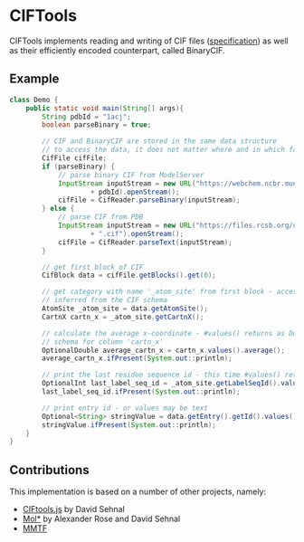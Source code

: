 # CIFTools

CIFTools implements reading and writing of CIF files ([specification](http://www.iucr.org/resources/cif/spec/version1.1/cifsyntax))
as well as their efficiently encoded counterpart, called BinaryCIF.


## Example

```Java
class Demo {
    public static void main(String[] args){
        String pdbId = "1acj";
        boolean parseBinary = true;

        // CIF and BinaryCIF are stored in the same data structure
        // to access the data, it does not matter where and in which format the data came from
        CifFile cifFile;
        if (parseBinary) {
            // parse binary CIF from ModelServer
            InputStream inputStream = new URL("https://webchem.ncbr.muni.cz/ModelServer/static/bcif/"
                    + pdbId).openStream();
            cifFile = CifReader.parseBinary(inputStream);
        } else {
            // parse CIF from PDB
            InputStream inputStream = new URL("https://files.rcsb.org/download/" + pdbId
                    + ".cif").openStream();
            cifFile = CifReader.parseText(inputStream);
        }

        // get first block of CIF
        CifBlock data = cifFile.getBlocks().get(0);

        // get category with name '_atom_site' from first block - access is type-safe, all classes are
        // inferred from the CIF schema
        AtomSite _atom_site = data.getAtomSite();
        CartnX cartn_x = _atom_site.getCartnX();

        // calculate the average x-coordinate - #values() returns as DoubleStream as defined in the 
        // schema for column 'cartn_x'
        OptionalDouble average_cartn_x = cartn_x.values().average();
        average_cartn_x.ifPresent(System.out::println);

        // print the last residue sequence id - this time #values() returns an IntStream
        OptionalInt last_label_seq_id = _atom_site.getLabelSeqId().values().max();
        last_label_seq_id.ifPresent(System.out::println);

        // print entry id - or values may be text
        Optional<String> stringValue = data.getEntry().getId().values().findFirst();
        stringValue.ifPresent(System.out::println);
    }
}
```

## Contributions

This implementation is based on a number of other projects, namely:
- [CIFtools.js](https://github.com/dsehnal/CIFTools.js) by David Sehnal
- [Mol*](https://molstar.github.io) by Alexander Rose and David Sehnal
- [MMTF](https://mmtf.rcsb.org/)
